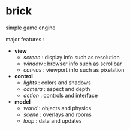 # brick
 simple game engine

major features :
- **view**
  - _screen_ : display info such as resolution
  - _window_ : browser info such as scrollbar
  - _canvas_ : viewport info such as pixelation
- **control**
  - _lights_ : colors and shadows
  - _camera_ : aspect and depth
  - _action_ : controls and interface
- **model**
  - _world_ : objects and physics
  - _scene_ : overlays and rooms
  - _loop_ : data and updates
